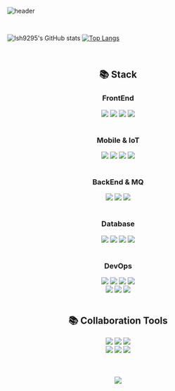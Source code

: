 ![header](https://capsule-render.vercel.app/api?type=soft&color=E3DBEB&height=130&section=header&text=Seunghee%20Lee&fontSize=60)

<br>

![lsh9295's GitHub stats](https://github-readme-stats.vercel.app/api?username=lsh9295&show_icons=true&theme=radical)
[![Top Langs](https://github-readme-stats.vercel.app/api/top-langs/?username=lsh9295&layout=compact)](https://github.com/anuraghazra/github-readme-stats)

<br>

<div align=center><h2>📚 Stack</h2></div>
<div align=center><h3>FrontEnd</h3></div>
<div align=center>
  <img src="https://img.shields.io/badge/HTML5-E34F26?style=for-the-badge&logo=HTML5&logoColor=white">
  <img src="https://img.shields.io/badge/CSS3-1572B6?style=for-the-badge&logo=CSS3&logoColor=white">
  <img src="https://img.shields.io/badge/javascript-F7DF1E?style=for-the-badge&logo=javascript&logoColor=white">
  <img src="https://img.shields.io/badge/React-61DAFB?style=for-the-badge&logo=React&logoColor=white">
</div>
<br>
<div align=center><h3>Mobile & IoT</h3></div>
<div align=center>
  <img src="https://img.shields.io/badge/Android Studio-3DDC84?style=for-the-badge&logo=Android Studio&logoColor=white"/>
  <img src="https://img.shields.io/badge/kotlin-AF69EF.svg?style=for-the-badge&logo=kotlin&logoColor=white">
  <img src="https://img.shields.io/badge/Raspberry Pi-A22846?style=for-the-badge&logo=Raspberry Pi&logoColor=white">
  <img src="https://img.shields.io/badge/Python-3776AB?style=for-the-badge&logo=python&logoColor=white">
</div>
<br>
<div align=center><h3>BackEnd & MQ</h3></div>
<div align=center>
  <img src="https://img.shields.io/badge/Spring Boot-6DB33F?style=for-the-badge&logo=Spring Boot&logoColor=white">
  <img src="https://img.shields.io/badge/JAVA-F09820?style=for-the-badge&logo=JAVA&logoColor=white">
  <img src="https://img.shields.io/badge/rabbitmq-FF6600?style=for-the-badge&logo=rabbitmq&logoColor=white">
</div>
<br> 
<div align=center><h3>Database</h3></div>
<div align=center>
  <img src="https://img.shields.io/badge/MySQL-4479A1?style=for-the-badge&logo=MySQL&logoColor=white">
  <img src="https://img.shields.io/badge/Firebase-FFCA28?style=for-the-badge&logo=firebase&logoColor=white">
  <img src="https://img.shields.io/badge/Redis-DC382D?style=for-the-badge&logo=Redis&logoColor=white">
  <img src="https://img.shields.io/badge/elasticsearch-005571?style=for-the-badge&logo=elasticsearch&logoColor=white">
</div>
<br>
<div align=center><h3>DevOps</h3></div>
<div align=center>
  <img src="https://img.shields.io/badge/Amazon AWS-232F3E?style=for-the-badge&logo=Amazon AWS&logoColor=white">
  <img src="https://img.shields.io/badge/Kakao Cloud-F7DF1E?style=for-the-badge&logo=icloud&logoColor=white">
  <img src="https://img.shields.io/badge/docker-2496ED?style=for-the-badge&logo=docker&logoColor=white">
  <img src="https://img.shields.io/badge/jenkins-D24939?style=for-the-badge&logo=jenkins&logoColor=white">
  <br>
  <img src="https://img.shields.io/badge/prometheus-E6522C?style=for-the-badge&logo=prometheus&logoColor=white">
  <img src="https://img.shields.io/badge/grafana-F46800?style=for-the-badge&logo=grafana&logoColor=white">
  <img src="https://img.shields.io/badge/kibana-005571?style=for-the-badge&logo=kibana&logoColor=white">
</div>

<br>

<div align=center><h2>📚 Collaboration Tools</h2></div>
<div align=center>
  <img src="https://img.shields.io/badge/GitHub-181717?style=for-the-badge&logo=github&logoColor=white">
  <img src="https://img.shields.io/badge/Jira Software-0052CC?style=for-the-badge&logo=Jira Software&logoColor=white">
  <img src="https://img.shields.io/badge/Notion-000000?style=for-the-badge&logo=notion&logoColor=white">
  <br>
  <img src="https://img.shields.io/badge/Discord-5865F2?style=for-the-badge&logo=discord&logoColor=white">
  <img src="https://img.shields.io/badge/Slack-4A154B?style=for-the-badge&logo=slack&logoColor=white">
  <img src="https://img.shields.io/badge/Figma-F24E1E?style=for-the-badge&logo=figma&logoColor=white">
</div>
<br>
<br>
<br>
<div align=center>
  <a href="https://hits.seeyoufarm.com"><img src="https://hits.seeyoufarm.com/api/count/incr/badge.svg?url=https%3A%2F%2Fgithub.com%2Flsh9295&count_bg=%23BA3DC8&title_bg=%23555555&icon=&icon_color=%23E7E7E7&title=hits&edge_flat=false"/></a>    </div>             
